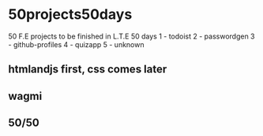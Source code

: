 # 50projects50days
50 F.E projects to be finished in L.T.E 50 days 
1 - todoist
2 - passwordgen
3 - github-profiles
4 - quizapp
5 - unknown

## htmlandjs first, css comes later
## wagmi  
## 50/50
